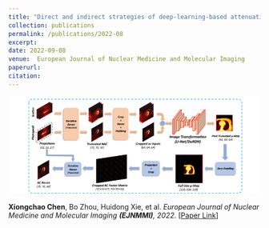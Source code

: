 ```yaml
---
title: "Direct and indirect strategies of deep-learning-based attenuation correction for general purpose and dedicated cardiac SPECT"
collection: publications
permalink: /publications/2022-08
excerpt: 
date: 2022-09-08
venue:  European Journal of Nuclear Medicine and Molecular Imaging
paperurl:  
citation: 
---
```

<!-- ![](../figures/2022-EJNMMI-Chen.png) -->
<p align="center">
  <img width="800" src="../figures/2022-EJNMMI-Chen.png">
</p>

**Xiongchao Chen**, Bo Zhou, Huidong Xie, et al. *European Journal of Nuclear Medicine and Molecular Imaging **(EJNMMI)**, 2022*. [[Paper Link](https://link.springer.com/article/10.1007/s00259-022-05718-8)]

